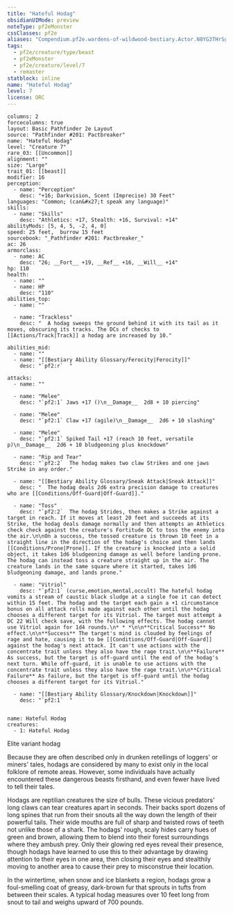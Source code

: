 ```yaml
---
title: "Hateful Hodag"
obsidianUIMode: preview
noteType: pf2eMonster
cssClasses: pf2e
aliases: "Compendium.pf2e.wardens-of-wildwood-bestiary.Actor.N8YG3THrSgSwtzIn" 
tags:
  - pf2e/creature/type/beast
  - pf2eMonster
  - pf2e/creature/level/7
  - remaster
statblock: inline
name: "Hateful Hodag"
level: 7
license: ORC
---
```


```statblock
columns: 2
forcecolumns: true
layout: Basic Pathfinder 2e Layout
source: "Pathfinder #201: Pactbreaker"
name: "Hateful Hodag"
level: "Creature 7"
rare_03: [[Uncommon]]
alignment: ""
size: "Large"
trait_01: [[beast]]
modifier: 16
perception:
  - name: "Perception"
    desc: "+16; Darkvision, Scent (Imprecise) 30 Feet"
languages: "Common; (can&#x27;t speak any language)"
skills:
  - name: "Skills"
    desc: "Athletics: +17, Stealth: +16, Survival: +14"
abilityMods: [5, 4, 5, -2, 4, 0]
speed: 25 feet,  burrow 15 feet
sourcebook: "_Pathfinder #201: Pactbreaker_"
ac: 26
armorclass:
  - name: AC
    desc: "26; __Fort__ +19, __Ref__ +16, __Will__ +14"
hp: 110
health:
  - name: ""
  - name: HP
    desc: "110"
abilities_top:
  - name: ""

  - name: "Trackless"
    desc: "  A hodag sweeps the ground behind it with its tail as it moves, obscuring its tracks. The DCs of checks to [[Actions/Track|Track]] a hodag are increased by 10."

abilities_mid:
  - name: ""
  - name: "[[Bestiary Ability Glossary/Ferocity|Ferocity]]"
    desc: "`pf2:r`  "

attacks:
  - name: ""

  - name: "Melee"
    desc: "`pf2:1` Jaws +17 ()\n__Damage__  2d8 + 10 piercing"

  - name: "Melee"
    desc: "`pf2:1` Claw +17 (agile)\n__Damage__  2d6 + 10 slashing"

  - name: "Melee"
    desc: "`pf2:1` Spiked Tail +17 (reach 10 feet, versatile p)\n__Damage__  2d6 + 10 bludgeoning plus knockdown"

  - name: "Rip and Tear"
    desc: "`pf2:2`  The hodag makes two claw Strikes and one jaws Strike in any order."

  - name: "[[Bestiary Ability Glossary/Sneak Attack|Sneak Attack]]"
    desc: "  The hodag deals 2d6 extra precision damage to creatures who are [[Conditions/Off-Guard|Off-Guard]]."

  - name: "Toss"
    desc: "`pf2:2`  The hodag Strides, then makes a Strike against a target in reach. If it moves at least 20 feet and succeeds at its Strike, the hodag deals damage normally and then attempts an Athletics check check against the creature's Fortitude DC to toss the enemy into the air.\n\nOn a success, the tossed creature is thrown 10 feet in a straight line in the direction of the hodag's choice and then lands [[Conditions/Prone|Prone]]. If the creature is knocked into a solid object, it takes 1d6 bludgeoning damage as well before landing prone. The hodag can instead toss a creature straight up in the air. The creature lands in the same square where it started, takes 1d6 bludgeoning damage, and lands prone."

  - name: "Vitriol"
    desc: "`pf2:1` (curse,emotion,mental,occult) The hateful hodag vomits a stream of caustic black sludge at a single foe it can detect within 15 feet. The hodag and the target each gain a +1 circumstance bonus on all attack rolls made against each other until the hodag chooses a different target for its Vitriol. The target must attempt a DC 22 Will check save, with the following effects. The hodag cannot use Vitriol again for 1d4 rounds.\n* * *\n\n**Critical Success** No effect.\n\n**Success** The target's mind is clouded by feelings of rage and hate, causing it to be [[Conditions/Off-Guard|Off-Guard]] against the hodag's next attack. It can't use actions with the concentrate trait unless they also have the rage trait.\n\n**Failure** As success, but the target is off-guard until the end of the hodag's next turn. While off-guard, it is unable to use actions with the concentrate trait unless they also have the rage trait.\n\n**Critical Failure** As failure, but the target is off-guard until the hodag chooses a different target for its Vitriol."

  - name: "[[Bestiary Ability Glossary/Knockdown|Knockdown]]"
    desc: "`pf2:1`  "
 
```

```encounter-table
name: Hateful Hodag
creatures:
  - 1: Hateful Hodag
```


Elite variant hodag

Because they are often described only in drunken retellings of loggers' or miners' tales, hodags are considered by many to exist only in the local folklore of remote areas. However, some individuals have actually encountered these dangerous beasts firsthand, and even fewer have lived to tell their tales.

Hodags are reptilian creatures the size of bulls. These vicious predators' long claws can tear creatures apart in seconds. Their backs sport dozens of long spines that run from their snouts all the way down the length of their powerful tails. Their wide mouths are full of sharp and twisted rows of teeth not unlike those of a shark. The hodags' rough, scaly hides carry hues of green and brown, allowing them to blend into their forest surroundings where they ambush prey. Only their glowing red eyes reveal their presence, though hodags have learned to use this to their advantage by drawing attention to their eyes in one area, then closing their eyes and stealthily moving to another area to cause their prey to misconstrue their location.

In the wintertime, when snow and ice blankets a region, hodags grow a foul-smelling coat of greasy, dark-brown fur that sprouts in tufts from between their scales. A typical hodag measures over 10 feet long from snout to tail and weighs upward of 700 pounds.
